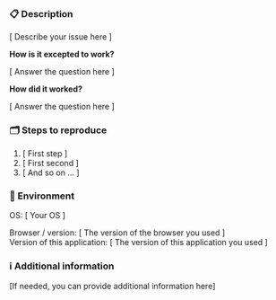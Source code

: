 <!--

    Please ensure
        - you have read the Contribution Guidelines (https://github.com/jarne/HackerDesktop/blob/master/CONTRIBUTION.md)
        - your issue is not a question, please ask questions on Gitter (https://gitter.im/jarne/HackerDesktop)
    before creating an issue at this repo.

    Everything written in brackets [ ... ] are placeholders and should be replaced (without the brackets, of course).

    Thanks for your support in order to keep the issue tracker clean!

-->

### 📋 Description

[ Describe your issue here ]

**How is it excepted to work?**

[ Answer the question here ]

**How did it worked?**

[ Answer the question here ]

### 🗂 Steps to reproduce

1. [ First step ]
2. [ First second ]
3. [ And so on ... ]

### 🌱 Environment

OS: [ Your OS ]

Browser / version: [ The version of the browser you used ]  
Version of this application: [ The version of this application you used ]

### ℹ️ Additional information

[If needed, you can provide additional information here]
